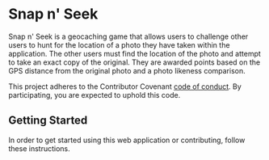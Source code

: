 # Snap n' Seek

Snap n' Seek is a geocaching game that allows users to challenge other users to hunt for the location of a photo they have taken within the application.  The other users must find the location of the photo and attempt to take an exact copy of the original.  They are awarded points based on the GPS distance from the original photo and a photo likeness comparison.

This project adheres to the Contributor Covenant [code of conduct](CODE_OF_CONDUCT.md).  By participating, you are expected to uphold this code.

## Getting Started

In order to get started using this web application or contributing, follow these instructions.